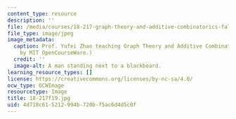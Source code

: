 ```yaml
---
content_type: resource
description: ''
file: /media/courses/18-217-graph-theory-and-additive-combinatorics-fall-2019/4d718c615212994b720bf5ac6d4d5c0f_18-217f19.jpg
file_type: image/jpeg
image_metadata:
  caption: Prof. Yufei Zhao teaching Graph Theory and Additive Combinatorics. (Image
    by MIT OpenCourseWare.)
  credit: ''
  image-alt: A man standing next to a blackboard.
learning_resource_types: []
license: https://creativecommons.org/licenses/by-nc-sa/4.0/
ocw_type: OCWImage
resourcetype: Image
title: 18-217f19.jpg
uid: 4d718c61-5212-994b-720b-f5ac6d4d5c0f
---
```

